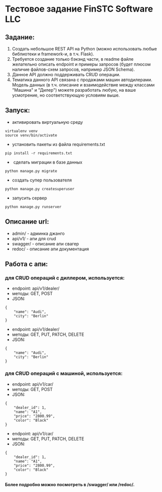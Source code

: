 # Тестовое задание FinSTC Software LLC 

## Задание:
1. Создать небольшое REST API на Python (можно использовать любые библиотеки и framework-и, в т.ч. Flask).
2. Требуется создание только бэкэнд части, в readme файле желательно описать endpoint и примеры запросов (будет плюсом наличие файлов-схем запросов, например JSON Schema).
3. Данное API должно поддерживать CRUD операции.
4. Тематика данного API связана с продажами машин автодилерами. Модель данных (в т.ч. описание и взаимодействие между классами "Машина" и "Дилер") можете разработать любую, на ваше усмотрение, но соответствующую условиям выше.  

## Запуск:
* активировать виртуальную среду
```shell script
virtualenv venv 
source venv/bin/activate
```
* установить пакеты из файла requirements.txt
```shell script
pip install -r requirements.txt
```
*  сделать миграции в базе данных
```shell script
python manage.py migrate
```
* создать супер пользователя
```shell script
python manage.py createsuperuser
```
* запусить сервер
```shell script
python manage.py runserver
```
      
## Описание url:
* admin/ - админка джанго
* api/v1/ - апи для crud 
* swagger/  - описание апи свагер
* redoc/ - описание апи документация

## Работа с апи:
### для CRUD операций с диллером, используется:
* endpoint: api/v1/dealer/
* методы: GET, POST
* JSON:
```shell script
{
    "name": "Audi",
    "city": "Berlin"
}
```
*  endpoint: api/v1/dealer/<pk>
*  методы: GET, PUT, PATCH, DELETE
*  JSON:
```shell script
{
    "name": "Audi",
    "city": "Berlin"
}
```
### для CRUD операций с машиной, используется:
* endpoint: api/v1/car/
* методы: GET, POST
* JSON:
```shell script
{
    "dealer_id": 1,
    "name": "A1",
    "price": "2800.99",
    "color": "Black"
}
```
* endpoint: api/v1/car/<pk>
* методы: GET, PUT, PATCH, DELETE
* JSON:
```shell script
{
    "dealer_id": 1,
    "name": "A1",
    "price": "2800.99",
    "color": "Black"
}
```
#### Более подробно можно посмотреть в /swagger/ или  /redoc/.
    
    

